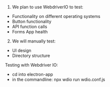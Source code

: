 1. We plan to use WebdriverIO to test:

- Functionality on different operating systems
- Button functionality
- API function calls
- Forms
  App health

2. We will manually test:

- UI design
- Directory structure

Testing with Webdriver IO:

- cd into electron-app
- in the commandline: npx wdio run wdio.conf.js
